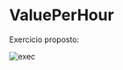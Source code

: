 # ValuePerHour
Exercicio proposto: 

![exec](https://user-images.githubusercontent.com/29803311/59475558-88ffab80-8e22-11e9-8582-f0bcf0201461.png)
